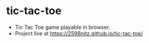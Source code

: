 # tic-tac-toe
- Tic Tac Toe game playable in browser.
- Project live at https://2598nitz.github.io/tic-tac-toe/
